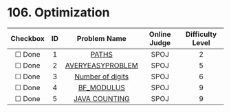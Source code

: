 # 106. Optimization


| Checkbox | ID | Problem Name|Online Judge|Difficulty Level|
|:---:|:---:|:---:|:---:|:---:|
|&#9744; Done|1|[PATHS](http://www.spoj.com/problems/WAYS/)|SPOJ|2|
|&#9744; Done|2|[AVERYEASYPROBLEM](http://www.spoj.com/problems/PROBLEM6/)|SPOJ|5|
|&#9744; Done|3|[Number of digits](http://www.spoj.com/problems/DIGITCNT/)|SPOJ|6|
|&#9744; Done|4|[BF_MODULUS](http://www.spoj.com/problems/MODULUS2/)|SPOJ|9|
|&#9744; Done|5|[JAVA COUNTING](http://www.spoj.com/problems/QWERTY03/)|SPOJ|9|
